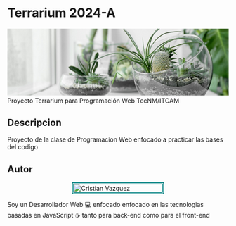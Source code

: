 # Terrarium 2024-A
![Terrarium Image](./images/terrarium_banner.jpg)
Proyecto Terrarium para Programación Web TecNM/ITGAM


## Descripcion
Proyecto de la clase de Programacion Web enfocado a practicar las bases del
codigo

## Autor
<img
    style="border: teal 5px double; display: block; margin-left: 
    auto; margin-right: auto;"
    scr="https://avatars.githubusercontent.com/u/100048943?v=4"
    alt="Cristian Vazquez"
    width="200px"
    >

Soy un Desarrollador Web 💻 enfocado enfocado en las tecnologias 
basadas en JavaScript ☕ tanto para back-end como para el front-end